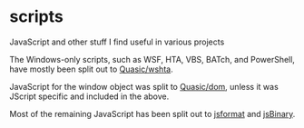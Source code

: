 # scripts
JavaScript and other stuff I find useful in various projects

The Windows-only scripts, such as WSF, HTA, VBS, BATch, and PowerShell, have mostly been split out to [Quasic/wshta](https://github.com/Quasic/wshta).

JavaScript for the window object was split to [Quasic/dom](//github.com/Quasic/dom), unless it was JScript specific and included in the above.

Most of the remaining JavaScript has been split out to [jsformat](https://github.com/Quasic/jsformat) and [jsBinary](//github.com/Quasic/jsBinary).

